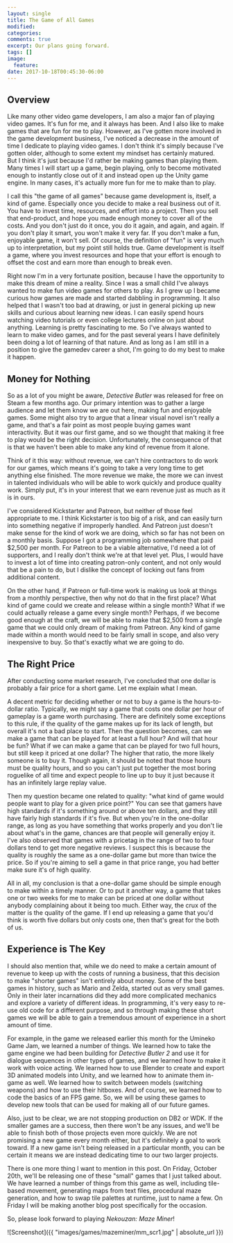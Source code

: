 ```yaml
---
layout: single
title: The Game of All Games
modified:
categories:
comments: true
excerpt: Our plans going forward.
tags: []
image:
  feature:
date: 2017-10-18T00:45:30-06:00
---
```


## Overview

Like many other video game developers, I am also a major fan of playing video games. It's fun for me, and it always has been. And I also like to make games that are fun for me to play. However, as I've gotten more involved in the game development business, I've noticed a decrease in the amount of time I dedicate to playing video games. I don't think it's simply because I've gotten older, although to some extent my mindset has certainly matured. But I think it's just because I'd rather be making games than playing them. Many times I will start up a game, begin playing, only to become motivated enough to instantly close out of it and instead open up the Unity game engine. In many cases, it's actually more fun for me to make than to play.

I call this "the game of all games" because game development is, itself, a kind of game. Especially once you decide to make a real business out of it. You have to invest time, resources, and effort into a project. Then you sell that end-product, and hope you made enough money to cover all of the costs. And you don't just do it once, you do it again, and again, and again. If you don't play it smart, you won't make it very far. If you don't make a fun, enjoyable game, it won't sell. Of course, the definition of "fun" is very much up to interpretation, but my point still holds true. Game development is itself a game, where you invest resources and hope that your effort is enough to offset the cost and earn more than enough to break even.

Right now I'm in a very fortunate position, because I have the opportunity to make this dream of mine a reality. Since I was a small child I've always wanted to make fun video games for others to play. As I grew up I became curious how games are made and started dabbling in programming. It also helped that I wasn't too bad at drawing, or just in general picking up new skills and curious about learning new ideas. I can easily spend hours watching video tutorials or even college lectures online on just about anything. Learning is pretty fascinating to me. So I've always wanted to learn to make video games, and for the past several years I have definitely been doing a lot of learning of that nature. And as long as I am still in a position to give the gamedev career a shot, I'm going to do my best to make it happen.

## Money for Nothing

So as a lot of you might be aware, *Detective Butler* was released for free on Steam a few months ago. Our primary intention was to gather a large audience and let them know we are out here, making fun and enjoyable games. Some might also try to argue that a linear visual novel isn't really a game, and that's a fair point as most people buying games want interactivity. But it was our first game, and so we thought that making it free to play would be the right decision. Unfortunately, the consequence of that is that we haven't been able to make any kind of revenue from it alone.

Think of it this way: without revenue, we can't hire contractors to do work for our games, which means it's going to take a very long time to get anything else finished. The more revenue we make, the more we can invest in talented individuals who will be able to work quickly and produce quality work. Simply put, it's in your interest that we earn revenue just as much as it is in ours. 

I've considered Kickstarter and Patreon, but neither of those feel appropriate to me. I think Kickstarter is too big of a risk, and can easily turn into something negative if improperly handled. And Patreon just doesn't make sense for the kind of work we are doing, which so far has not been on a monthly basis. Suppose I got a programming job somewhere that paid $2,500 per month. For Patreon to be a viable alternative, I'd need a lot of supporters, and I really don't think we're at that level yet. Plus, I would have to invest a lot of time into creating patron-only content, and not only would that be a pain to do, but I dislike the concept of locking out fans from additional content.

On the other hand, if Patreon or full-time work is making us look at things from a monthly perspective, then why not do that in the first place? What kind of game could we create and release within a single month? What if we could actually release a game every single month? Perhaps, if we become good enough at the craft, we will be able to make that $2,500 from a single game that we could only dream of making from Patreon. Any kind of game made within a month would need to be fairly small in scope, and also very inexpensive to buy. So that's exactly what we are going to do.

## The Right Price

After conducting some market research, I've concluded that one dollar is probably a fair price for a short game. Let me explain what I mean.

A decent metric for deciding whether or not to buy a game is the hours-to-dollar ratio. Typically, we might say a game that costs one dollar per hour of gameplay is a game worth purchasing. There are definitely some exceptions to this rule, if the quality of the game makes up for its lack of length, but overall it's not a bad place to start. Then the question becomes, can we make a game that can be played for at least a full hour? And will that hour be fun? What if we can make a game that can be played for two full hours, but still keep it priced at one dollar? The higher that ratio, the more likely someone is to buy it. Though again, it should be noted that those hours must be quality hours, and so you can't just put together the most boring roguelike of all time and expect people to line up to buy it just because it has an infinitely large replay value.

Then my question became one related to quality: "what kind of game would people want to play for a given price point?" You can see that gamers have high standards if it's something around or above ten dollars, and they still have fairly high standards if it's five. But when you're in the one-dollar range, as long as you have something that works properly and you don't lie about what's in the game, chances are that people will generally enjoy it. I've also observed that games with a pricetag in the range of two to four dollars tend to get more negative reviews. I suspect this is because the quality is roughly the same as a one-dollar game but more than twice the price. So if you're aiming to sell a game in that price range, you had better make sure it's of high quality.

All in all, my conclusion is that a one-dollar game should be simple enough to make within a timely manner. Or to put it another way, a game that takes one or two weeks for me to make can be priced at one dollar without anybody complaining about it being too much. Either way, the crux of the matter is the quality of the game. If I end up releasing a game that you'd think is worth five dollars but only costs one, then that's great for the both of us.

## Experience is The Key

I should also mention that, while we do need to make a certain amount of revenue to keep up with the costs of running a business, that this decision to make "shorter games" isn't entirely about money. Some of the best games in history, such as Mario and Zelda, started out as very small games. Only in their later incarnations did they add more complicated mechanics and explore a variety of different ideas. In programming, it's very easy to re-use old code for a different purpose, and so through making these short games we will be able to gain a tremendous amount of experience in a short amount of time.

For example, in the game we released earlier this month for the Umineko Game Jam, we learned a number of things. We learned how to take the game engine we had been building for *Detective Butler 2* and use it for dialogue sequences in other types of games, and we learned how to make it work with voice acting. We learned how to use Blender to create and export 3D animated models into Unity, and we learned how to animate them in-game as well. We learned how to switch between models (switching weapons) and how to use their hitboxes. And of course, we learned how to code the basics of an FPS game. So, we will be using these games to develop new tools that can be used for making all of our future games.

Also, just to be clear, we are not stopping production on DB2 or WDK. If the smaller games are a success, then there won't be any issues, and we'll be able to finish both of those projects even more quickly. We are not promising a new game every month either, but it's definitely a goal to work toward. If a new game isn't being released in a particular month, you can be certain it means we are instead dedicating time to our two larger projects.

There is one more thing I want to mention in this post. On Friday, October 20th, we'll be releasing one of these "small" games that I just talked about. We have learned a number of things from this game as well, including tile-based movement, generating maps from text files, procedural maze generation, and how to swap tile palettes at runtime, just to name a few. On Friday I will be making another blog post specifically for the occasion.

So, please look forward to playing *Nekouzan: Maze Miner*!

![Screenshot]({{ "images/games/mazeminer/mm_scr1.jpg" | absolute_url }})

